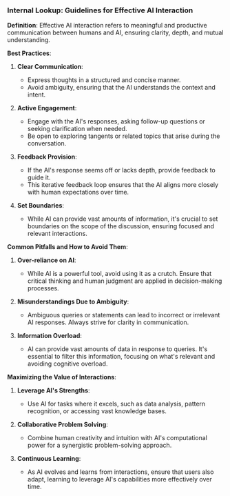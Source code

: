 ### Internal Lookup: Guidelines for Effective AI Interaction

**Definition**:
Effective AI interaction refers to meaningful and productive communication between humans and AI, ensuring clarity, depth, and mutual understanding.

**Best Practices**:

1. **Clear Communication**:
   - Express thoughts in a structured and concise manner.
   - Avoid ambiguity, ensuring that the AI understands the context and intent.

2. **Active Engagement**:
   - Engage with the AI's responses, asking follow-up questions or seeking clarification when needed.
   - Be open to exploring tangents or related topics that arise during the conversation.

3. **Feedback Provision**:
   - If the AI's response seems off or lacks depth, provide feedback to guide it.
   - This iterative feedback loop ensures that the AI aligns more closely with human expectations over time.

4. **Set Boundaries**:
   - While AI can provide vast amounts of information, it's crucial to set boundaries on the scope of the discussion, ensuring focused and relevant interactions.

**Common Pitfalls and How to Avoid Them**:

1. **Over-reliance on AI**:
   - While AI is a powerful tool, avoid using it as a crutch. Ensure that critical thinking and human judgment are applied in decision-making processes.

2. **Misunderstandings Due to Ambiguity**:
   - Ambiguous queries or statements can lead to incorrect or irrelevant AI responses. Always strive for clarity in communication.

3. **Information Overload**:
   - AI can provide vast amounts of data in response to queries. It's essential to filter this information, focusing on what's relevant and avoiding cognitive overload.

**Maximizing the Value of Interactions**:

1. **Leverage AI's Strengths**:
   - Use AI for tasks where it excels, such as data analysis, pattern recognition, or accessing vast knowledge bases.

2. **Collaborative Problem Solving**:
   - Combine human creativity and intuition with AI's computational power for a synergistic problem-solving approach.

3. **Continuous Learning**:
   - As AI evolves and learns from interactions, ensure that users also adapt, learning to leverage AI's capabilities more effectively over time.
